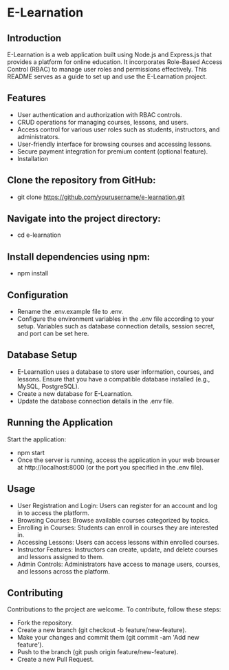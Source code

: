 # E-Learnation
## Introduction
E-Learnation is a web application built using Node.js and Express.js that provides a platform for online education. It incorporates Role-Based Access Control (RBAC) to manage user roles and permissions effectively. This README serves as a guide to set up and use the E-Learnation project.

## Features
- User authentication and authorization with RBAC controls.
- CRUD operations for managing courses, lessons, and users.
- Access control for various user roles such as students, instructors, and administrators.
- User-friendly interface for browsing courses and accessing lessons.
- Secure payment integration for premium content (optional feature).
- Installation

## Clone the repository from GitHub:

- git clone https://github.com/yourusername/e-learnation.git

## Navigate into the project directory:
- cd e-learnation

## Install dependencies using npm:
- npm install

## Configuration
- Rename the .env.example file to .env.
- Configure the environment variables in the .env file according to your setup. Variables such as database connection details, session secret, and port can be set here.

## Database Setup
- E-Learnation uses a database to store user information, courses, and lessons. Ensure that you have a compatible database installed (e.g., MySQL, PostgreSQL).
- Create a new database for E-Learnation.
- Update the database connection details in the .env file.


## Running the Application
Start the application:
- npm start
- Once the server is running, access the application in your web browser at http://localhost:8000 (or the port you specified in the .env file).

## Usage
- User Registration and Login: Users can register for an account and log in to access the platform.
- Browsing Courses: Browse available courses categorized by topics.
- Enrolling in Courses: Students can enroll in courses they are interested in.
- Accessing Lessons: Users can access lessons within enrolled courses.
- Instructor Features: Instructors can create, update, and delete courses and lessons assigned to them.
- Admin Controls: Administrators have access to manage users, courses, and lessons across the platform.

## Contributing
Contributions to the project are welcome. To contribute, follow these steps:

- Fork the repository.
- Create a new branch (git checkout -b feature/new-feature).
- Make your changes and commit them (git commit -am 'Add new feature').
- Push to the branch (git push origin feature/new-feature).
- Create a new Pull Request.